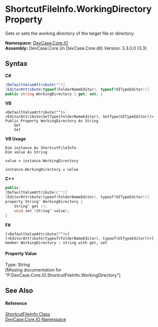 # ShortcutFileInfo.WorkingDirectory Property 
 

Gets or sets the working directory of the target file or directory.

**Namespace:**&nbsp;<a href="N_DevCase_Core_IO">DevCase.Core.IO</a><br />**Assembly:**&nbsp;DevCase.Core (in DevCase.Core.dll) Version: 3.3.0.0 (3.3)

## Syntax

**C#**<br />
``` C#
[DefaultValueAttribute("")]
[EditorAttribute(typeof(FolderNameEditor), typeof(UITypeEditor))]
public string WorkingDirectory { get; set; }
```

**VB**<br />
``` VB
<DefaultValueAttribute("")>
<EditorAttribute(GetType(FolderNameEditor), GetType(UITypeEditor))>
Public Property WorkingDirectory As String
	Get
	Set
```

**VB Usage**<br />
``` VB Usage
Dim instance As ShortcutFileInfo
Dim value As String

value = instance.WorkingDirectory

instance.WorkingDirectory = value
```

**C++**<br />
``` C++
public:
[DefaultValueAttribute(L"")]
[EditorAttribute(typeof(FolderNameEditor), typeof(UITypeEditor))]
property String^ WorkingDirectory {
	String^ get ();
	void set (String^ value);
}
```

**F#**<br />
``` F#
[<DefaultValueAttribute("")>]
[<EditorAttribute(typeof(FolderNameEditor), typeof(UITypeEditor))>]
member WorkingDirectory : string with get, set

```


#### Property Value
Type: String<br />\[Missing <value> documentation for "P:DevCase.Core.IO.ShortcutFileInfo.WorkingDirectory"\]

## See Also


#### Reference
<a href="T_DevCase_Core_IO_ShortcutFileInfo">ShortcutFileInfo Class</a><br /><a href="N_DevCase_Core_IO">DevCase.Core.IO Namespace</a><br />